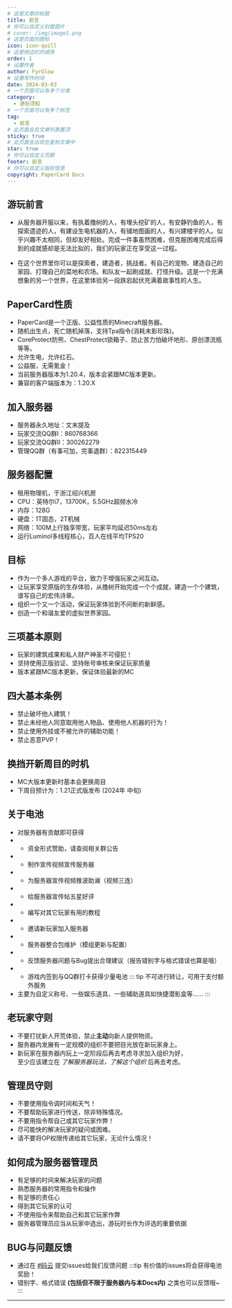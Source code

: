 ```yaml
---
# 这是文章的标题
title: 前言
# 你可以自定义封面图片
# cover: /img/image1.png
# 这是页面的图标
icon: icon-quill
# 这是侧边栏的顺序
order: 1
# 设置作者
author: FyrGlow
# 设置写作时间
date: 2024-03-03
# 一个页面可以有多个分类
category:
  - 游玩须知
# 一个页面可以有多个标签
tag:
  - 前言
# 此页面会在文章列表置顶
sticky: true
# 此页面会出现在星标文章中
star: true
# 你可以自定义页脚
footer: 前言
# 你可以自定义版权信息
copyright: PaperCard Docs
---
```




<!-- more -->

## 游玩前言

- 从服务器开服以来，有执着撸树的人，有埋头挖矿的人，有安静钓鱼的人，有探索遗迹的人，有建设生电机器的人，有铺地图画的人，有兴建楼宇的人。似乎兴趣不太相同，但却友好相处。完成一件事虽然困难，但克服困难完成后得到的成就感却是无法比拟的，我们的玩家正在享受这一过程。

- 在这个世界里你可以是探索者，建造者，挑战者。有自己的宠物、建造自己的家园、打理自己的菜地和农场。和队友一起刷成就、打怪升级。这是一个充满想象的另一个世界，在这里体验另一段跌宕起伏充满着故事性的人生。

## PaperCard性质
- PaperCard是一个正版、公益性质的Minecraft服务器。
- 随机出生点，死亡随机掉落，支持Tpa指令(消耗末影珍珠)。
- CoreProtect防熊、ChestProtect锁箱子、防止苦力怕破坏地形、原创漂流瓶等等。
- 允许生电，允许红石。
- 公益服，无需氪金！
- 当前服务器版本为1.20.4，版本会紧跟MC版本更新。
- 兼容的客户端版本为：1.20.X

## 加入服务器

- 服务器永久地址：文末提及
- 玩家交流QQ群I：860768366
- 玩家交流QQ群II：300262279
- 管理QQ群（有事可加，完事退群）：822315449

## 服务器配置

- 租用物理机，于浙江绍兴机房
- CPU：英特尔i7，13700K，5.5GHz超频水冷
- 内存：128G
- 硬盘：1T固态，2T机械
- 网络：100M上行独享带宽，玩家平均延迟50ms左右
- 运行Luminol多线程核心，百人在线平均TPS20

## 目标

- 作为一个多人游戏的平台，致力于增强玩家之间互动。
- 让玩家享受原版的生存体验，从撸树开始完成一个个成就，建造一个个建筑，谱写自己的宏伟诗章。
- 组织一个又一个活动，保证玩家体验到不间断的新鲜感。
- 创造一个和谐友爱的虚拟世界家园。

## 三项基本原则
- 玩家的建筑成果和私人财产神圣不可侵犯！
- 坚持使用正版验证、坚持账号审核来保证玩家质量
- 版本紧跟MC版本更新，保证体验最新的MC

## 四大基本条例
- 禁止破坏他人建筑！
- 禁止未经他人同意取用他人物品、使用他人机器的行为！
- 禁止使用外挂或不被允许的辅助功能！
- 禁止恶意PVP！

## 换挡开新周目的时机
- MC大版本更新时基本会更换周目
- 下周目预计为：1.21正式版发布 (2024年 中旬)

## 关于电池
- 对服务器有贡献即可获得
- - 资金形式赞助，请查阅相关群公告
- - 制作宣传视频宣传服务器
- - 为服务器宣传视频推波助澜（视频三连）
- - 给服务器宣传帖五星好评
- - 编写对其它玩家有用的教程
- - 邀请新玩家加入服务器
- - 服务器整合包维护（模组更新与配置）
- - 反馈服务器问题与Bug提出合理建议（报告错别字与格式错误也算是哦）
- - 游戏内签到与QQ群打卡获得少量电池
::: tip 不可进行转让，可用于支付额外服务
- 主要为自定义称号、一些娱乐道具、一些辅助道具如快捷潜影盒等......
:::
## 老玩家守则
- 不要打扰新人开荒体验，禁止**主动**向新人提供物资。
- 服务器内发展有一定规模的组织不要把目光放在新玩家身上。
- 新玩家在服务器内玩上一定阶段后再去考虑寻求加入组织为好，<br>至少应该建立在 *了解服务器玩法，了解这个组织* 后再去考虑。

## 管理员守则
- 不要使用指令调时间和天气！
- 不要帮助玩家进行传送，除非特殊情况。
- 不要用指令帮自己或其它玩家作弊！
- 尽可能快的解决玩家的疑问或困难。
- 请不要将OP权限传递给其它玩家，无论什么情况！

## 如何成为服务器管理员
- 有足够的时间来解决玩家的问题
- 熟悉服务器的常用指令和操作
- 有足够的责任心
- 得到其它玩家的认可
- 不使用指令来帮助自己和其它玩家作弊
- 服务器管理员应当从玩家中选出，游玩时长作为评选的重要依据

## BUG与问题反馈
- 通过在 [#码云](https://gitee.com/pan90/docs/issues) 提交issues给我们反馈问题
:::tip 有价值的issues将会获得电池奖励！
- 错别字、格式错误 **(包括但不限于服务器内与本Docs内)** 之类也可以反馈哦~
:::
----
